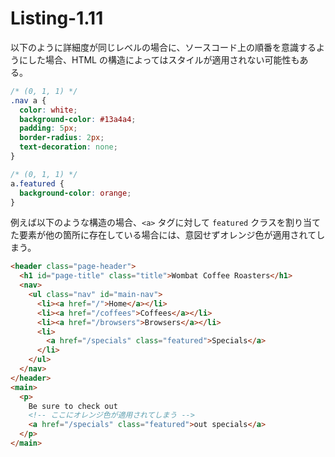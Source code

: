 # Listing-1.11

以下のように詳細度が同じレベルの場合に、ソースコード上の順番を意識するようにした場合、HTML の構造によってはスタイルが適用されない可能性もある。

```css
/* (0, 1, 1) */
.nav a {
  color: white;
  background-color: #13a4a4;
  padding: 5px;
  border-radius: 2px;
  text-decoration: none;
}

/* (0, 1, 1) */
a.featured {
  background-color: orange;
}
```

例えば以下のような構造の場合、`<a>` タグに対して `featured` クラスを割り当てた要素が他の箇所に存在している場合には、意図せずオレンジ色が適用されてしまう。

```html
<header class="page-header">
  <h1 id="page-title" class="title">Wombat Coffee Roasters</h1>
  <nav>
    <ul class="nav" id="main-nav">
      <li><a href="/">Home</a></li>
      <li><a href="/coffees">Coffees</a></li>
      <li><a href="/browsers">Browsers</a></li>
      <li>
        <a href="/specials" class="featured">Specials</a>
      </li>
    </ul>
  </nav>
</header>
<main>
  <p>
    Be sure to check out
    <!-- ここにオレンジ色が適用されてしまう -->
    <a href="/specials" class="featured">out specials</a>
  </p>
</main>
```
